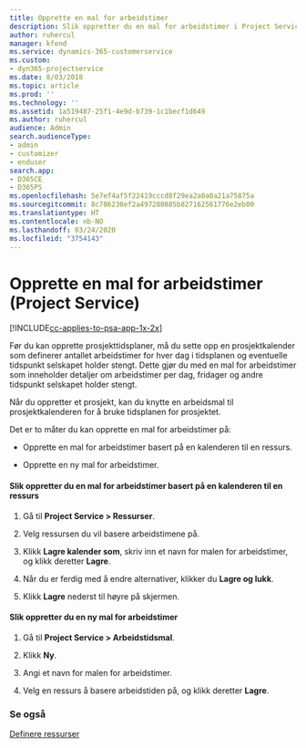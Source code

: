 ```yaml
---
title: Opprette en mal for arbeidstimer
description: Slik oppretter du en mal for arbeidstimer i Project Service
author: ruhercul
manager: kfend
ms.service: dynamics-365-customerservice
ms.custom:
- dyn365-projectservice
ms.date: 8/03/2018
ms.topic: article
ms.prod: ''
ms.technology: ''
ms.assetid: 1a519487-25f1-4e9d-b739-1c1becf1d649
ms.author: ruhercul
audience: Admin
search.audienceType:
- admin
- customizer
- enduser
search.app:
- D365CE
- D365PS
ms.openlocfilehash: 5e7ef4af5f22419cccd8f29ea2a0a0a21a75875a
ms.sourcegitcommit: 8c786230ef2a497280885b827162561776e2eb00
ms.translationtype: HT
ms.contentlocale: nb-NO
ms.lasthandoff: 03/24/2020
ms.locfileid: "3754143"
---
```

# <a name="create-a-work-hours-template-project-service"></a>Opprette en mal for arbeidstimer (Project Service)

[!INCLUDE[cc-applies-to-psa-app-1x-2x](../includes/cc-applies-to-psa-app-1x-2x.md)]

Før du kan opprette prosjekttidsplaner, må du sette opp en prosjektkalender som definerer antallet arbeidstimer for hver dag i tidsplanen og eventuelle tidspunkt selskapet holder stengt. Dette gjør du med en mal for arbeidstimer som inneholder detaljer om arbeidstimer per dag, fridager og andre tidspunkt selskapet holder stengt.  
  
 Når du oppretter et prosjekt, kan du knytte en arbeidsmal til prosjektkalenderen for å bruke tidsplanen for prosjektet.  
  
 Det er to måter du kan opprette en mal for arbeidstimer på:  
  
-   Opprette en mal for arbeidstimer basert på en kalenderen til en ressurs.  
  
-   Opprette en ny mal for arbeidstimer.  
  
#### <a name="to-create-a-work-hours-template-based-on-a-resources-calendar"></a>Slik oppretter du en mal for arbeidstimer basert på en kalenderen til en ressurs  
  
1.  Gå til **Project Service > Ressurser**.  
  
2.  Velg ressursen du vil basere arbeidstimene på.  
  
3.  Klikk **Lagre kalender som**, skriv inn et navn for malen for arbeidstimer, og klikk deretter **Lagre**.  
  
4.  Når du er ferdig med å endre alternativer, klikker du **Lagre og lukk**.  
  
5.  Klikk **Lagre** nederst til høyre på skjermen.  
  
#### <a name="to-create-a-new-work-hours-template"></a>Slik oppretter du en ny mal for arbeidstimer  
  
1.  Gå til **Project Service > Arbeidstidsmal**.  
  
2.  Klikk **Ny**.  
  
3.  Angi et navn for malen for arbeidstimer.  
  
4.  Velg en ressurs å basere arbeidstiden på, og klikk deretter **Lagre**.  
  
### <a name="see-also"></a>Se også  
 [Definere ressurser](../project-service/set-up-resources.md)
